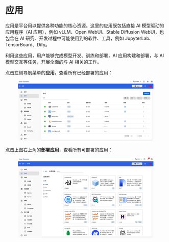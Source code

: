 # 应用

应用是平台用以提供各种功能的核心资源。这里的应用既包括直接 AI 模型驱动的应用程序（AI 应用），例如 vLLM、Open WebUI、Stable Diffusion WebUI，也包含在 AI 研究、开发过程中可能使用到的软件、工具，例如 JupyterLab、TensorBoard、Dify。

利用这些应用，用户能够完成模型开发、训练和部署，AI 应用构建和部署，与 AI 模型交互等任务，开展全面的与 AI 相关的工作。

点击左侧导航菜单的**应用**，查看所有已经部署的应用：

<figure class="screenshot">
  <img alt="list-app" src="../assets/app/list-app.png" />
</figure>

点击上图右上角的**部署应用**，查看所有可部署的应用：

<figure class="screenshot">
  <img alt="app-catalog" src="../assets/app/app-catalog.png" />
</figure>
